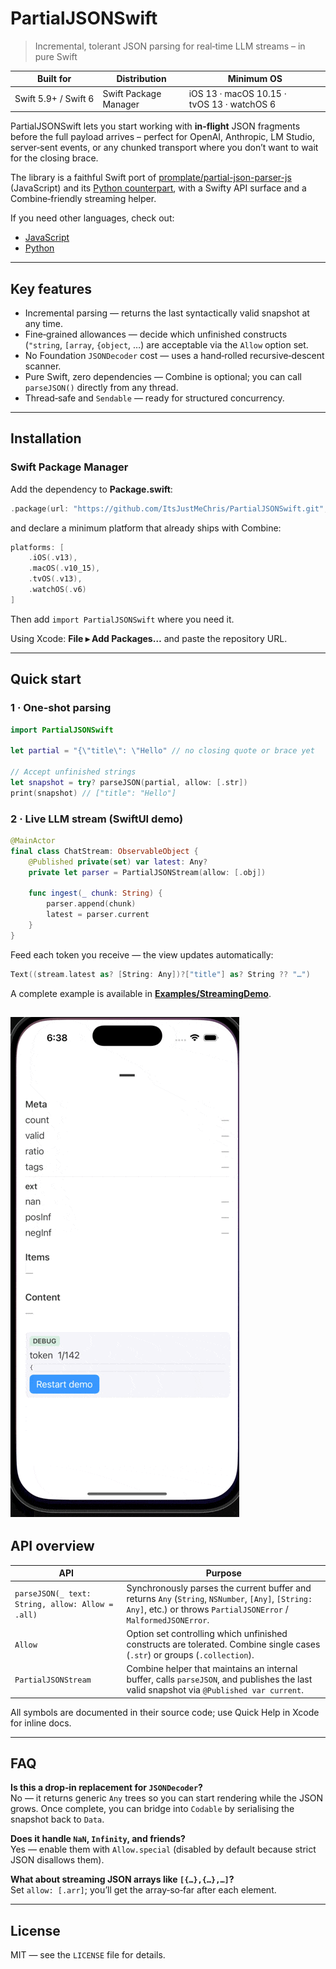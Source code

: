 # PartialJSONSwift

> Incremental, tolerant JSON parsing for real‑time LLM streams – in pure Swift

| Built for | Distribution | Minimum OS |
|-----------|--------------|------------|
| Swift 5.9+ / Swift 6 | Swift Package Manager | iOS 13 · macOS 10.15 · tvOS 13 · watchOS 6 |

PartialJSONSwift lets you start working with **in‑flight** JSON fragments before the full payload arrives – perfect for OpenAI, Anthropic, LM Studio, server‑sent events, or any chunked transport where you don’t want to wait for the closing brace.

The library is a faithful Swift port of [promplate/partial-json-parser-js](https://github.com/promplate/partial-json-parser-js) (JavaScript) and its [Python counterpart](https://github.com/promplate/partial-json-parser), with a Swifty API surface and a Combine‑friendly streaming helper.

If you need other languages, check out:

- [JavaScript](https://github.com/promplate/partial-json-parser-js)
- [Python](https://github.com/promplate/partial-json-parser)

---

## Key features

* Incremental parsing — returns the last syntactically valid snapshot at any time.
* Fine‑grained allowances — decide which unfinished constructs (`"string`, `[array`, `{object`, …) are acceptable via the `Allow` option set.
* No Foundation `JSONDecoder` cost — uses a hand‑rolled recursive‑descent scanner.
* Pure Swift, zero dependencies — Combine is optional; you can call `parseJSON()` directly from any thread.
* Thread‑safe and `Sendable` — ready for structured concurrency.

---

## Installation

### Swift Package Manager

Add the dependency to **Package.swift**:

```swift
.package(url: "https://github.com/ItsJustMeChris/PartialJSONSwift.git", from: "1.0.0"),
```

and declare a minimum platform that already ships with Combine:

```swift
platforms: [
    .iOS(.v13),
    .macOS(.v10_15),
    .tvOS(.v13),
    .watchOS(.v6)
]
```

Then add `import PartialJSONSwift` where you need it.

Using Xcode: **File ▸ Add Packages…** and paste the repository URL.

---

## Quick start

### 1 · One‑shot parsing

```swift
import PartialJSONSwift

let partial = "{\"title\": \"Hello" // no closing quote or brace yet

// Accept unfinished strings
let snapshot = try? parseJSON(partial, allow: [.str])
print(snapshot) // ["title": "Hello"]
```

### 2 · Live LLM stream (SwiftUI demo)

```swift
@MainActor
final class ChatStream: ObservableObject {
    @Published private(set) var latest: Any?
    private let parser = PartialJSONStream(allow: [.obj])

    func ingest(_ chunk: String) {
        parser.append(chunk)
        latest = parser.current
    }
}
```

Feed each token you receive — the view updates automatically:

```swift
Text((stream.latest as? [String: Any])?["title"] as? String ?? "…")
```

A complete example is available in **[Examples/StreamingDemo](/Examples/StreamingDemo.swift)**.

![StreamingDemo.gif](./Examples/StreamingDemo.gif)
---

## API overview

| API | Purpose |
|-----|---------|
| `parseJSON(_ text: String, allow: Allow = .all)` | Synchronously parses the current buffer and returns `Any` (`String`, `NSNumber`, `[Any]`, `[String: Any]`, etc.) or throws `PartialJSONError` / `MalformedJSONError`. |
| `Allow` | Option set controlling which unfinished constructs are tolerated. Combine single cases (`.str`) or groups (`.collection`). |
| `PartialJSONStream` | Combine helper that maintains an internal buffer, calls `parseJSON`, and publishes the last valid snapshot via `@Published var current`. |

All symbols are documented in their source code; use Quick Help in Xcode for inline docs.

---

## FAQ

**Is this a drop‑in replacement for `JSONDecoder`?**  
No — it returns generic `Any` trees so you can start rendering while the JSON grows. Once complete, you can bridge into `Codable` by serialising the snapshot back to `Data`.

**Does it handle `NaN`, `Infinity`, and friends?**  
Yes — enable them with `Allow.special` (disabled by default because strict JSON disallows them).

**What about streaming JSON arrays like `[{…},{…},…]`?**  
Set `allow: [.arr]`; you’ll get the array‑so‑far after each element.

---

## License

MIT — see the `LICENSE` file for details.

